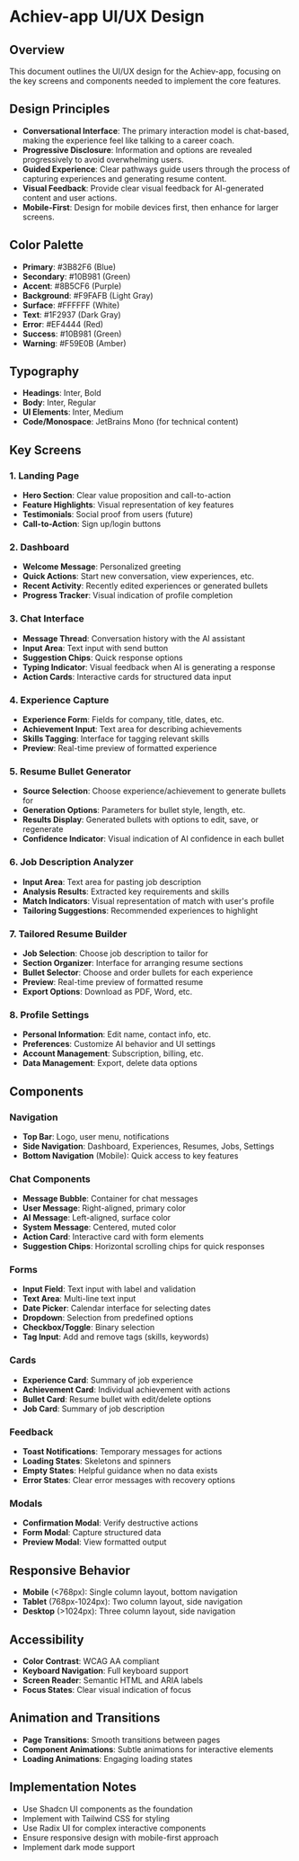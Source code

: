 # Achiev-app UI/UX Design

## Overview

This document outlines the UI/UX design for the Achiev-app, focusing on the key screens and components needed to implement the core features.

## Design Principles

- **Conversational Interface**: The primary interaction model is chat-based, making the experience feel like talking to a career coach.
- **Progressive Disclosure**: Information and options are revealed progressively to avoid overwhelming users.
- **Guided Experience**: Clear pathways guide users through the process of capturing experiences and generating resume content.
- **Visual Feedback**: Provide clear visual feedback for AI-generated content and user actions.
- **Mobile-First**: Design for mobile devices first, then enhance for larger screens.

## Color Palette

- **Primary**: #3B82F6 (Blue)
- **Secondary**: #10B981 (Green)
- **Accent**: #8B5CF6 (Purple)
- **Background**: #F9FAFB (Light Gray)
- **Surface**: #FFFFFF (White)
- **Text**: #1F2937 (Dark Gray)
- **Error**: #EF4444 (Red)
- **Success**: #10B981 (Green)
- **Warning**: #F59E0B (Amber)

## Typography

- **Headings**: Inter, Bold
- **Body**: Inter, Regular
- **UI Elements**: Inter, Medium
- **Code/Monospace**: JetBrains Mono (for technical content)

## Key Screens

### 1. Landing Page

- **Hero Section**: Clear value proposition and call-to-action
- **Feature Highlights**: Visual representation of key features
- **Testimonials**: Social proof from users (future)
- **Call-to-Action**: Sign up/login buttons

### 2. Dashboard

- **Welcome Message**: Personalized greeting
- **Quick Actions**: Start new conversation, view experiences, etc.
- **Recent Activity**: Recently edited experiences or generated bullets
- **Progress Tracker**: Visual indication of profile completion

### 3. Chat Interface

- **Message Thread**: Conversation history with the AI assistant
- **Input Area**: Text input with send button
- **Suggestion Chips**: Quick response options
- **Typing Indicator**: Visual feedback when AI is generating a response
- **Action Cards**: Interactive cards for structured data input

### 4. Experience Capture

- **Experience Form**: Fields for company, title, dates, etc.
- **Achievement Input**: Text area for describing achievements
- **Skills Tagging**: Interface for tagging relevant skills
- **Preview**: Real-time preview of formatted experience

### 5. Resume Bullet Generator

- **Source Selection**: Choose experience/achievement to generate bullets for
- **Generation Options**: Parameters for bullet style, length, etc.
- **Results Display**: Generated bullets with options to edit, save, or regenerate
- **Confidence Indicator**: Visual indication of AI confidence in each bullet

### 6. Job Description Analyzer

- **Input Area**: Text area for pasting job description
- **Analysis Results**: Extracted key requirements and skills
- **Match Indicators**: Visual representation of match with user's profile
- **Tailoring Suggestions**: Recommended experiences to highlight

### 7. Tailored Resume Builder

- **Job Selection**: Choose job description to tailor for
- **Section Organizer**: Interface for arranging resume sections
- **Bullet Selector**: Choose and order bullets for each experience
- **Preview**: Real-time preview of formatted resume
- **Export Options**: Download as PDF, Word, etc.

### 8. Profile Settings

- **Personal Information**: Edit name, contact info, etc.
- **Preferences**: Customize AI behavior and UI settings
- **Account Management**: Subscription, billing, etc.
- **Data Management**: Export, delete data options

## Components

### Navigation

- **Top Bar**: Logo, user menu, notifications
- **Side Navigation**: Dashboard, Experiences, Resumes, Jobs, Settings
- **Bottom Navigation** (Mobile): Quick access to key features

### Chat Components

- **Message Bubble**: Container for chat messages
- **User Message**: Right-aligned, primary color
- **AI Message**: Left-aligned, surface color
- **System Message**: Centered, muted color
- **Action Card**: Interactive card with form elements
- **Suggestion Chips**: Horizontal scrolling chips for quick responses

### Forms

- **Input Field**: Text input with label and validation
- **Text Area**: Multi-line text input
- **Date Picker**: Calendar interface for selecting dates
- **Dropdown**: Selection from predefined options
- **Checkbox/Toggle**: Binary selection
- **Tag Input**: Add and remove tags (skills, keywords)

### Cards

- **Experience Card**: Summary of job experience
- **Achievement Card**: Individual achievement with actions
- **Bullet Card**: Resume bullet with edit/delete options
- **Job Card**: Summary of job description

### Feedback

- **Toast Notifications**: Temporary messages for actions
- **Loading States**: Skeletons and spinners
- **Empty States**: Helpful guidance when no data exists
- **Error States**: Clear error messages with recovery options

### Modals

- **Confirmation Modal**: Verify destructive actions
- **Form Modal**: Capture structured data
- **Preview Modal**: View formatted output

## Responsive Behavior

- **Mobile** (<768px): Single column layout, bottom navigation
- **Tablet** (768px-1024px): Two column layout, side navigation
- **Desktop** (>1024px): Three column layout, side navigation

## Accessibility

- **Color Contrast**: WCAG AA compliant
- **Keyboard Navigation**: Full keyboard support
- **Screen Reader**: Semantic HTML and ARIA labels
- **Focus States**: Clear visual indication of focus

## Animation and Transitions

- **Page Transitions**: Smooth transitions between pages
- **Component Animations**: Subtle animations for interactive elements
- **Loading Animations**: Engaging loading states

## Implementation Notes

- Use Shadcn UI components as the foundation
- Implement with Tailwind CSS for styling
- Use Radix UI for complex interactive components
- Ensure responsive design with mobile-first approach
- Implement dark mode support 